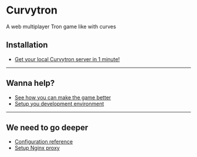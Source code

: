 Curvytron
=========

A web multiplayer Tron game like with curves

## Installation

* [Get your local Curvytron server in 1 minute!](doc/installation.md)

---

## Wanna help?

* [See how you can make the game better](doc/contribution.md)
* [Setup you development environment](doc/dev.md)

---

## We need to go deeper

* [Configuration reference](doc/configuration.md)
* [Setup Nginx proxy](doc/nginx-proxy.md)
